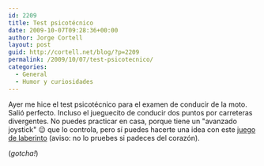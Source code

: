 ```yaml
---
id: 2209
title: Test psicotécnico
date: 2009-10-07T09:28:36+00:00
author: Jorge Cortell
layout: post
guid: http://cortell.net/blog/?p=2209
permalink: /2009/10/07/test-psicotecnico/
categories:
  - General
  - Humor y curiosidades
---
```

Ayer me hice el test psicotécnico para el examen de conducir de la moto. Salió perfecto. Incluso el jueguecito de conducir dos puntos por carreteras divergentes. No puedes practicar en casa, porque tiene un "avanzado joystick" 😉 que lo controla, pero sí puedes hacerte una idea con este <a title="http://www.winterrowd.com/maze/" href="http://www.winterrowd.com/maze/" target="_blank">juego de laberinto</a> (aviso: no lo pruebes si padeces del corazón).

(_gotcha!_)